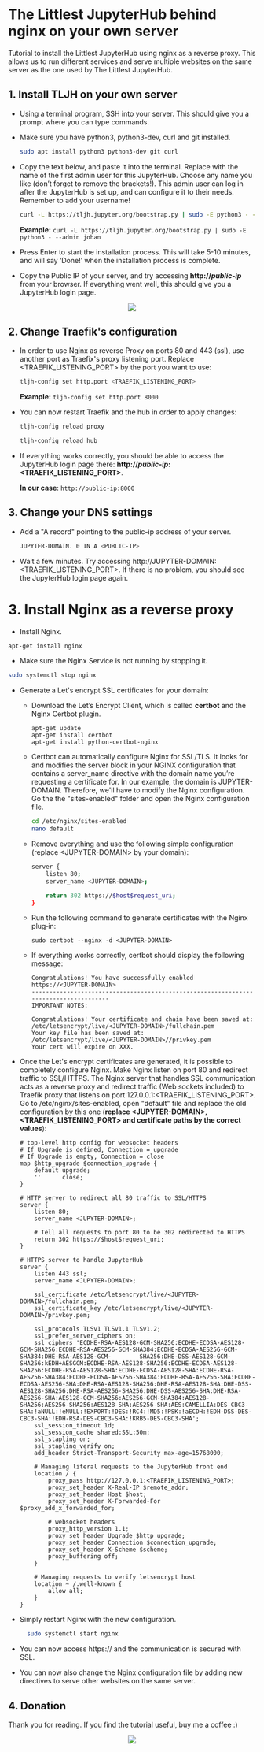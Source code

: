 # The Littlest JupyterHub behind nginx on your own server
Tutorial to install the Littlest JupyterHub using nginx as a reverse proxy. This allows us to run different services and serve multiple websites on the same server as the one used by The Littlest JupyterHub.

## 1. Install TLJH on your own server
- Using a terminal program, SSH into your server. This should give you a prompt where you can type commands.
- Make sure you have python3, python3-dev, curl and git installed.

    ```bash 
    sudo apt install python3 python3-dev git curl 
    ```
- Copy the text below, and paste it into the terminal. Replace <admin-user-name> with the name of the first admin user for this JupyterHub. Choose any name you like (don’t forget to remove the brackets!). This admin user can log in after the JupyterHub is set up, and can configure it to their needs. Remember to add your username!

    ```bash 
    curl -L https://tljh.jupyter.org/bootstrap.py | sudo -E python3 - --admin <admin-user-name>
    ``` 
  **Example:** ```curl -L https://tljh.jupyter.org/bootstrap.py | sudo -E python3 - --admin johan```   
  
 - Press Enter to start the installation process. This will take 5-10 minutes, and will say ‘Done!’ when the installation process is complete.
 - Copy the Public IP of your server, and try accessing **http://_public-ip_** from your browser. If everything went well, this should give you a JupyterHub login page.
 <p align="center">
  <img src="https://tljh.jupyter.org/en/latest/_images/first-login.png" />
</p>


## 2. Change Traefik's configuration
- In order to use Nginx as reverse Proxy on ports 80 and 443 (ssl), use another port as Traefix's proxy listening port. Replace <TRAEFIK_LISTENING_PORT> by the port you want to use:
    ```bash 
    tljh-config set http.port <TRAEFIK_LISTENING_PORT>
    ``` 
  **Example:** ```tljh-config set http.port 8000```
       
  
 - You can now restart Traefik and the hub in order to apply changes:  
    ```bash 
    tljh-config reload proxy
    ```   
    ```bash 
    tljh-config reload hub
    ```    
- If everything works correctly, you should be able to access the JupyterHub login page there: **http://_public-ip_:<TRAEFIK_LISTENING_PORT>**.
  
  **In our case**: ```http://public-ip:8000```  
  
  
## 3. Change your DNS settings
- Add a "A record" pointing to the public-ip address of your server.
    ```bash 
    JUPYTER-DOMAIN. 0 IN A <PUBLIC-IP>
    ```  
- Wait a few minutes. Try accessing http://JUPYTER-DOMAIN:<TRAEFIK_LISTENING_PORT>. If there is no problem, you should see the JupyterHub login page again.  
  
  
# 3. Install Nginx as a reverse proxy
- Install Nginx.
```bash 
apt-get install nginx
```  
- Make sure the Nginx Service is not running by stopping it.
```bash 
sudo systemctl stop nginx
```  
  
- Generate a Let's encrypt SSL certificates for your domain:
  - Download the Let’s Encrypt Client, which is called **certbot** and the Nginx Certbot plugin. 
    ```
    apt-get update
    apt-get install certbot
    apt-get install python-certbot-nginx
    ```
  - Certbot can automatically configure Nginx for SSL/TLS. It looks for and modifies the server block in your NGINX configuration that contains a server_name directive with the domain name you’re requesting a certificate for. In our example, the domain is JUPYTER-DOMAIN. Therefore, we'll have to modify the Nginx configuration. Go the the "sites-enabled" folder and open the Nginx configuration file.
      ```bash 
      cd /etc/nginx/sites-enabled
      nano default  
      ```    
  - Remove everything and use the following simple configuration (replace \<JUPYTER-DOMAIN\> by your domain):
    ```bash 
    server {
        listen 80;
        server_name <JUPYTER-DOMAIN>;

        return 302 https://$host$request_uri;
    }
    ```        
  - Run the following command to generate certificates with the Nginx plug‑in:
    ```
    sudo certbot --nginx -d <JUPYTER-DOMAIN>
    ```
    
  - If everything works correctly, certbot should display the following message:
    ```
    Congratulations! You have successfully enabled https://<JUPYTER-DOMAIN> 
    -------------------------------------------------------------------------------------
    IMPORTANT NOTES: 

    Congratulations! Your certificate and chain have been saved at: 
    /etc/letsencrypt/live/<JUPYTER-DOMAIN>/fullchain.pem 
    Your key file has been saved at: 
    /etc/letsencrypt/live/<JUPYTER-DOMAIN>//privkey.pem
    Your cert will expire on XXX.
    ```
- Once the Let's encrypt certificates are generated, it is possible to completely configure Nginx. Make Nginx listen on port 80 and redirect traffic to SSL/HTTPS. The Nginx server that handles SSL communication acts as a reverse proxy and redirect traffic (Web sockets included) to Traefik proxy that listens on port 127.0.0.1:<TRAEFIK_LISTENING_PORT>. Go to /etc/nginx/sites-enabled, open "default" file and replace the old configuration by this one (**replace \<JUPYTER-DOMAIN\>,\<TRAEFIK_LISTENING_PORT\> and certificate paths by the correct values**):
    
    ```
    # top-level http config for websocket headers
    # If Upgrade is defined, Connection = upgrade
    # If Upgrade is empty, Connection = close
    map $http_upgrade $connection_upgrade {
        default upgrade;
        ''      close;
    }

    # HTTP server to redirect all 80 traffic to SSL/HTTPS
    server {
        listen 80;
        server_name <JUPYTER-DOMAIN>;

        # Tell all requests to port 80 to be 302 redirected to HTTPS
        return 302 https://$host$request_uri;
    }

    # HTTPS server to handle JupyterHub
    server {
        listen 443 ssl;
        server_name <JUPYTER-DOMAIN>;

        ssl_certificate /etc/letsencrypt/live/<JUPYTER-DOMAIN>/fullchain.pem;
        ssl_certificate_key /etc/letsencrypt/live/<JUPYTER-DOMAIN>/privkey.pem;

        ssl_protocols TLSv1 TLSv1.1 TLSv1.2;
        ssl_prefer_server_ciphers on;
        ssl_ciphers 'ECDHE-RSA-AES128-GCM-SHA256:ECDHE-ECDSA-AES128-GCM-SHA256:ECDHE-RSA-AES256-GCM-SHA384:ECDHE-ECDSA-AES256-GCM-SHA384:DHE-RSA-AES128-GCM-        SHA256:DHE-DSS-AES128-GCM-SHA256:kEDH+AESGCM:ECDHE-RSA-AES128-SHA256:ECDHE-ECDSA-AES128-SHA256:ECDHE-RSA-AES128-SHA:ECDHE-ECDSA-AES128-SHA:ECDHE-RSA-AES256-SHA384:ECDHE-ECDSA-AES256-SHA384:ECDHE-RSA-AES256-SHA:ECDHE-ECDSA-AES256-SHA:DHE-RSA-AES128-SHA256:DHE-RSA-AES128-SHA:DHE-DSS-AES128-SHA256:DHE-RSA-AES256-SHA256:DHE-DSS-AES256-SHA:DHE-RSA-AES256-SHA:AES128-GCM-SHA256:AES256-GCM-SHA384:AES128-SHA256:AES256-SHA256:AES128-SHA:AES256-SHA:AES:CAMELLIA:DES-CBC3-SHA:!aNULL:!eNULL:!EXPORT:!DES:!RC4:!MD5:!PSK:!aECDH:!EDH-DSS-DES-CBC3-SHA:!EDH-RSA-DES-CBC3-SHA:!KRB5-DES-CBC3-SHA';
        ssl_session_timeout 1d;
        ssl_session_cache shared:SSL:50m;
        ssl_stapling on;
        ssl_stapling_verify on;
        add_header Strict-Transport-Security max-age=15768000;

        # Managing literal requests to the JupyterHub front end
        location / {
            proxy_pass http://127.0.0.1:<TRAEFIK_LISTENING_PORT>;
            proxy_set_header X-Real-IP $remote_addr;
            proxy_set_header Host $host;
            proxy_set_header X-Forwarded-For $proxy_add_x_forwarded_for;

            # websocket headers
            proxy_http_version 1.1;
            proxy_set_header Upgrade $http_upgrade;
            proxy_set_header Connection $connection_upgrade;
            proxy_set_header X-Scheme $scheme;
            proxy_buffering off;
        }

        # Managing requests to verify letsencrypt host
        location ~ /.well-known {
            allow all;
        }
    }
    
    ```
- Simply restart Nginx with the new configuration.
  ```bash
    sudo systemctl start nginx
  ``` 
    
- You can now access https://<JUPYTER-DOMAIN> and the communication is secured with SSL.
    
- You can now also change the Nginx configuration file by adding new directives to serve other websites on the same server.
  
## 4. Donation

Thank you for reading. If you find the tutorial useful, buy me a coffee :)
 <p align="center">
  <img href="https://paypal.me/johjob?locale.x=fr_FR" src="https://www.buymeacoffee.com/assets/img/custom_images/orange_img.png" />
</p>    
